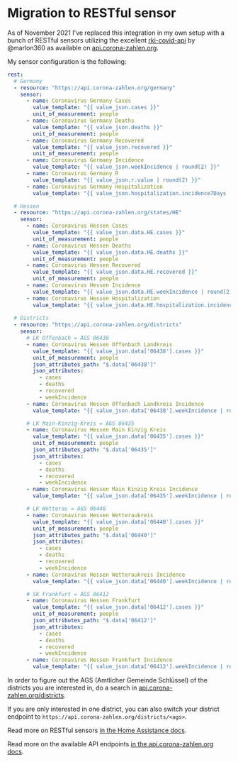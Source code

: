 # Migration to RESTful sensor

As of November 2021 I've replaced this integration in my own setup with a bunch of RESTful sensors
utilizing the excellent [rki-covid-api](https://github.com/marlon360/rki-covid-api) by @marlon360
as available on [api.corona-zahlen.org](https://api.corona-zahlen.org).

My sensor configuration is the following:

``` yaml
rest:
  # Germany
  - resource: "https://api.corona-zahlen.org/germany"
    sensor:
      - name: Coronavirus Germany Cases
        value_template: "{{ value_json.cases }}"
        unit_of_measurement: people
      - name: Coronavirus Germany Deaths
        value_template: "{{ value_json.deaths }}"
        unit_of_measurement: people
      - name: Coronavirus Germany Recovered
        value_template: "{{ value_json.recovered }}"
        unit_of_measurement: people
      - name: Coronavirus Germany Incidence
        value_template: "{{ value_json.weekIncidence | round(2) }}"
      - name: Coronavirus Germany R
        value_template: "{{ value_json.r.value | round(2) }}"
      - name: Coronavirus Germany Hospitalization
        value_template: "{{ value_json.hospitalization.incidence7Days | round(2) }}"

  # Hessen
  - resource: "https://api.corona-zahlen.org/states/HE"
    sensor: 
      - name: Coronavirus Hessen Cases
        value_template: "{{ value_json.data.HE.cases }}"
        unit_of_measurement: people
      - name: Coronavirus Hessen Deaths
        value_template: "{{ value_json.data.HE.deaths }}"
        unit_of_measurement: people
      - name: Coronavirus Hessen Recovered
        value_template: "{{ value_json.data.HE.recovered }}"
        unit_of_measurement: people
      - name: Coronavirus Hessen Incidence
        value_template: "{{ value_json.data.HE.weekIncidence | round(2) }}"
      - name: Coronavirus Hessen Hospitalization
        value_template: "{{ value_json.data.HE.hospitalization.incidence7Days | round(2) }}"
  
  # Districts
  - resource: "https://api.corona-zahlen.org/districts"
    sensor: 
      # LK Offenbach = AGS 06438
      - name: Coronavirus Hessen Offenbach Landkreis
        value_template: "{{ value_json.data['06438'].cases }}"
        unit_of_measurement: people
        json_attributes_path: "$.data['06438']"
        json_attributes:
          - cases
          - deaths
          - recovered
          - weekIncidence
      - name: Coronavirus Hessen Offenbach Landkreis Incidence
        value_template: "{{ value_json.data['06438'].weekIncidence | round(2) }}"

      # LK Main-Kinzig-Kreis = AGS 06435
      - name: Coronavirus Hessen Main Kinzig Kreis
        value_template: "{{ value_json.data['06435'].cases }}"
        unit_of_measurement: people
        json_attributes_path: "$.data['06435']"
        json_attributes:
          - cases
          - deaths
          - recovered
          - weekIncidence
      - name: Coronavirus Hessen Main Kinzig Kreis Incidence
        value_template: "{{ value_json.data['06435'].weekIncidence | round(2) }}"

      # LK Wetterau = AGS 06440
      - name: Coronavirus Hessen Wetteraukreis
        value_template: "{{ value_json.data['06440'].cases }}"
        unit_of_measurement: people
        json_attributes_path: "$.data['06440']"
        json_attributes:
          - cases
          - deaths
          - recovered
          - weekIncidence
      - name: Coronavirus Hessen Wetteraukreis Incidence
        value_template: "{{ value_json.data['06440'].weekIncidence | round(2) }}"

      # SK Frankfurt = AGS 06412
      - name: Coronavirus Hessen Frankfurt
        value_template: "{{ value_json.data['06412'].cases }}"
        unit_of_measurement: people
        json_attributes_path: "$.data['06412']"
        json_attributes:
          - cases
          - deaths
          - recovered
          - weekIncidence
      - name: Coronavirus Hessen Frankfurt Incidence
        value_template: "{{ value_json.data['06412'].weekIncidence | round(2) }}"
```

In order to figure out the AGS (Amtlicher Gemeinde Schlüssel) of the districts you are interested in, 
do a search in [api.corona-zahlen.org/districts](https://api.corona-zahlen.org/districts).

If you are only interested in one district, you can also switch your district endpoint to `https://api.corona-zahlen.org/districts/<ags>`.

Read more on RESTful sensors [in the Home Assistance docs](https://www.home-assistant.io/integrations/rest/).

Read more on the available API endpoints [in the api.corona-zahlen.org docs](https://api.corona-zahlen.org/docs/).